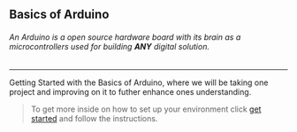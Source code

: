 ## Basics of Arduino

###### An Arduino is a open source hardware board with its brain as a microcontrollers used for building **ANY** digital solution.

---

Getting Started with the Basics of Arduino, where we will be taking one project and improving on it to futher enhance ones understanding.


> To get more inside on how to set up your environment click [get started](https://www.arduino.cc/en/Guide/ArduinoUno#toc2) and follow the instructions.
